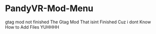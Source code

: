 # PandyVR-Mod-Menu
gtag mod not finished
The Gtag Mod That isint Finished Cuz i dont Know How to Add Files YUHHHH
